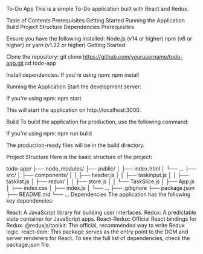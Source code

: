 
To-Do App
This is a simple To-Do application built with React and Redux.

Table of Contents
Prerequisites
Getting Started
Running the Application
Build
Project Structure
Dependencies
Prerequisites

Ensure you have the following installed:
Node.js (v14 or higher)
npm (v6 or higher) or yarn (v1.22 or higher)
Getting Started

Clone the repository:
git clone https://github.com/yourusername/todo-app.git
cd todo-app

Install dependencies:
If you're using npm:
npm install

Running the Application
Start the development server:

If you're using npm:
npm start

This will start the application on http://localhost:3000.

Build
To build the application for production, use the following command:

If you're using npm:
npm run build

The production-ready files will be in the build directory.

Project Structure
Here is the basic structure of the project:


todo-app/
├── node_modules/
├── public/
│   ├── index.html
│   └── ...
├── src/
│   ├── components/
│   │   ├── header.js
│   │   ├── taskinput.js
│   │   ├── tasklist.js
│   ├── redux/
│   │   ├── store.js
│   │   └── TaskSlice.js
│   ├── App.js
│   ├── index.css
│   ├── index.js
│   └── ...
├── .gitignore
├── package.json
├── README.md
└── ...
Dependencies
The application has the following key dependencies:

React: A JavaScript library for building user interfaces.
Redux: A predictable state container for JavaScript apps.
React-Redux: Official React bindings for Redux.
@reduxjs/toolkit: The official, recommended way to write Redux logic.
react-dom: This package serves as the entry point to the DOM and server renderers for React.
To see the full list of dependencies, check the package.json file.
 
 
